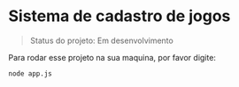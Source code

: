 # Sistema de cadastro de jogos


 > Status do projeto: Em desenvolvimento
 
 Para rodar esse projeto na sua maquina, por favor digite:
  
```
node app.js
```
